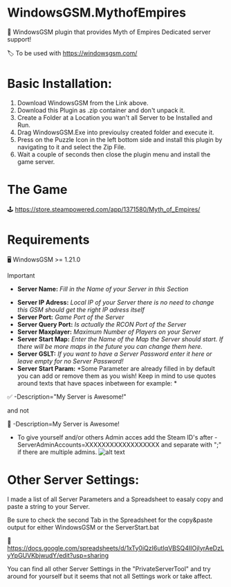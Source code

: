 # WindowsGSM.MythofEmpires
🧩 WindowsGSM plugin that provides Myth of Empires Dedicated server support!

🏷️ To be used with https://windowsgsm.com/ 

# Basic Installation: 
1. Download  WindowsGSM from the Link above.
2. Download this Plugin as .zip container and don't unpack it.
3. Create a Folder at a Location you wan't all Server to be Installed and Run.
4. Drag WindowsGSM.Exe into previoulsy created folder and execute it.
5. Press on the Puzzle Icon in the left bottom side and install this plugin by navigating to it and select the Zip File.
6. Wait a couple of seconds then close the plugin menu and install the game server.


# The Game
🕹️ https://store.steampowered.com/app/1371580/Myth_of_Empires/

# Requirements
🖥️ WindowsGSM >= 1.21.0

> [!IMPORTANT]
>- **Server Name:** *Fill in the Name of your Server in this Section*
- **Server IP Adress:** *Local IP of your Server there is no need to change this GSM should get the right IP adress itself*
- **Server Port:** *Game Port of the Server*
- **Server Query Port:** *Is actually the RCON Port of the Server*
- **Server Maxplayer:** *Maximum Number of Players on your Server*
- **Server Start Map:** *Enter the Name of the Map the Server should start. If there will be more maps in the future you can change them here.*
- **Server GSLT:** *If you want to have a Server Password enter it here or leave empty for no Server Password!*
- **Server Start Param:** *Some Parameter are already filled in by default you can add or remove them as you wish! Keep in mind to use quotes around texts that have spaces inbetween for example: *

:white_check_mark: -Description="My Server is Awesome!"

and not 

:red_circle: -Description=My Server is Awesome!

- To give yourself and/or others Admin acces add the Steam ID's after -ServerAdminAccounts=XXXXXXXXXXXXXXXXXX and separate with ";" if there are multiple admins.
![alt text](https://i.imgur.com/vXZVL4x.png)

# Other Server Settings:
I made a list of all Server Parameters and a Spreadsheet to easaly copy and paste a string to your Server.

Be sure to check the second Tab in the Spreadsheet for the copy&paste output for either WindowsGSM or the ServerStart.bat

📄 https://docs.google.com/spreadsheets/d/1xTy0iQzI6utIqVBSQ4IIOjIyrAeDzLyYpGUVKbjwudY/edit?usp=sharing

You can find all other Server Settings in the "PrivateServerTool" and try around for yourself but it seems that not all Settings work or take affect.
